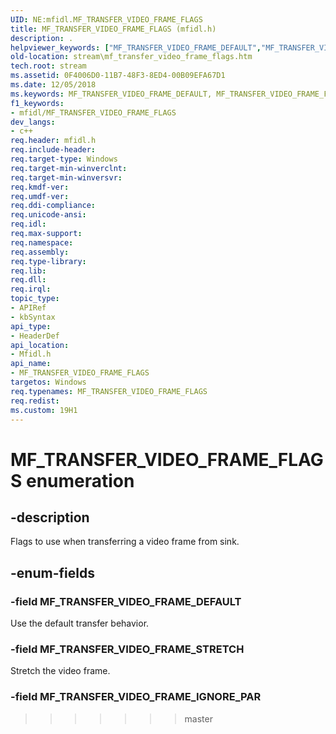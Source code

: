 ```yaml
---
UID: NE:mfidl.MF_TRANSFER_VIDEO_FRAME_FLAGS
title: MF_TRANSFER_VIDEO_FRAME_FLAGS (mfidl.h)
description: .
helpviewer_keywords: ["MF_TRANSFER_VIDEO_FRAME_DEFAULT","MF_TRANSFER_VIDEO_FRAME_FLAGS","MF_TRANSFER_VIDEO_FRAME_FLAGS enumeration [Streaming Media Devices]","MF_TRANSFER_VIDEO_FRAME_IGNORE_PAR","MF_TRANSFER_VIDEO_FRAME_STRETCH","mfidl/MF_TRANSFER_VIDEO_FRAME_DEFAULT","mfidl/MF_TRANSFER_VIDEO_FRAME_FLAGS","mfidl/MF_TRANSFER_VIDEO_FRAME_IGNORE_PAR","mfidl/MF_TRANSFER_VIDEO_FRAME_STRETCH","stream.mf_transfer_video_frame_flags"]
old-location: stream\mf_transfer_video_frame_flags.htm
tech.root: stream
ms.assetid: 0F4006D0-11B7-48F3-8ED4-00B09EFA67D1
ms.date: 12/05/2018
ms.keywords: MF_TRANSFER_VIDEO_FRAME_DEFAULT, MF_TRANSFER_VIDEO_FRAME_FLAGS, MF_TRANSFER_VIDEO_FRAME_FLAGS enumeration [Streaming Media Devices], MF_TRANSFER_VIDEO_FRAME_IGNORE_PAR, MF_TRANSFER_VIDEO_FRAME_STRETCH, mfidl/MF_TRANSFER_VIDEO_FRAME_DEFAULT, mfidl/MF_TRANSFER_VIDEO_FRAME_FLAGS, mfidl/MF_TRANSFER_VIDEO_FRAME_IGNORE_PAR, mfidl/MF_TRANSFER_VIDEO_FRAME_STRETCH, stream.mf_transfer_video_frame_flags
f1_keywords:
- mfidl/MF_TRANSFER_VIDEO_FRAME_FLAGS
dev_langs:
- c++
req.header: mfidl.h
req.include-header: 
req.target-type: Windows
req.target-min-winverclnt: 
req.target-min-winversvr: 
req.kmdf-ver: 
req.umdf-ver: 
req.ddi-compliance: 
req.unicode-ansi: 
req.idl: 
req.max-support: 
req.namespace: 
req.assembly: 
req.type-library: 
req.lib: 
req.dll: 
req.irql: 
topic_type:
- APIRef
- kbSyntax
api_type:
- HeaderDef
api_location:
- Mfidl.h
api_name:
- MF_TRANSFER_VIDEO_FRAME_FLAGS
targetos: Windows
req.typenames: MF_TRANSFER_VIDEO_FRAME_FLAGS
req.redist: 
ms.custom: 19H1
---
```


# MF_TRANSFER_VIDEO_FRAME_FLAGS enumeration


## -description

Flags to use when transferring a video frame from sink.



## -enum-fields



### -field MF_TRANSFER_VIDEO_FRAME_DEFAULT

Use the default transfer behavior.


### -field MF_TRANSFER_VIDEO_FRAME_STRETCH

Stretch the video frame.


### -field MF_TRANSFER_VIDEO_FRAME_IGNORE_PAR

>>>>>>> master
